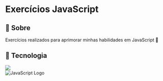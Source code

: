 <h1>Exercícios JavaScript</h1>

<h2>🔖 Sobre</h2>
<p>Exercícios realizados para aprimorar minhas habilidades em JavaScript 🧐</p>

## 🚀 Tecnologia
<div>
  <img src="https://img.shields.io/badge/JavaScript-F7DF1E?style=for-the-badge&logo=javascript&logoColor=black">
</div>

<img src="https://i.pinimg.com/originals/71/ee/32/71ee32577432648f9e45fbd63b2cf261.jpg" alt="JavaScript Logo" />
